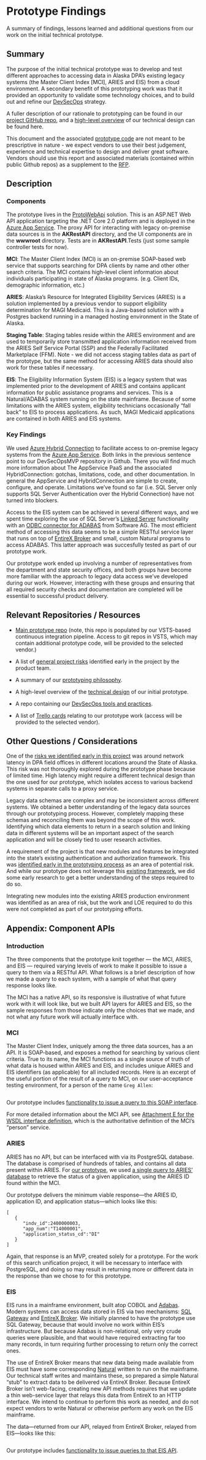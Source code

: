 # Prototype Findings

A summary of findings, lessons learned and additional questions from our work on the initial technical prototype. 

## Summary

The purpose of the initial technical prototype was to develop and test
different approaches to accessing data in Alaska DPA’s existing legacy
systems (the Master Client Index \[MCI\], ARIES and EIS) from a cloud
environment. A secondary benefit of this prototyping work was that it
provided an opportunity to validate some technology choices, and to
build out and refine our
[DevSecOps](https://github.com/AlaskaDHSS/DevSecOpsMvp) strategy.

A fuller description of our rationale to prototyping can be found in our
[project GitHub
repo](https://github.com/AlaskaDHSS/acq-alaska-dhss-modernization/blob/master/technical-prototyping.md),
and a [high-level
overview](https://github.com/AlaskaDHSS/acq-alaska-dhss-modernization/blob/master/assets/search-prototype-high-level-technical-overview.pdf)
of our technical design can be found here.

This document and the associated [prototype
code](https://github.com/AlaskaDHSS/ProtoWebApi) are not meant to be
prescriptive in nature - we expect vendors to use their best judgement,
experience and technical expertise to design and deliver great software.
Vendors should use this report and associated materials (contained
within public Github repos) as a supplement to the
[RFP](1-Request-for-Proposals.md).

## Description

### Components

 The prototype lives in the
 [ProtoWebApi](https://github.com/AlaskaDHSS/ProtoWebApi) solution.
 This is an ASP.NET Web API application targeting the .NET Core 2.0
 platform and is deployed in the [Azure App
 Service](https://azure.microsoft.com/en-us/services/app-service/).
 The proxy API for interacting with legacy on-premise data sources is
 in the **AKRestAPI** directory, and the UI components are in the
 **wwwroot** directory. Tests are in **AKRestAPI**.Tests (just some
 sample controller tests for now).

 **MCI**: The Master Client Index (MCI) is an on-premise SOAP-based web
 service that supports searching for DPA clients by name and other
 other search criteria. The MCI contains high-level client information
 about individuals participating in state of Alaska programs. (e.g.
 Client IDs, demographic information, etc.)

 **ARIES**: Alaska’s Resource for Integrated Eligibility Services
 (ARIES) is a solution implemented by a previous vendor to support
 eligibility determination for MAGI Medicaid. This is a Java-based
 solution with a Postgres backend running in a managed hosting
 environment in the State of Alaska.

 **Staging Table**: Staging tables reside within the ARIES environment
 and are used to temporarily store transmitted application information
 received from the ARIES Self Service Portal (SSP) and the Federally
 Facilitated Marketplace (FFM). Note - we did not access staging tables
 data as part of the prototype, but the same method for accessing ARIES
 data should also work for these tables if necessary.

 **EIS**: The Eligibility Information System (EIS) is a legacy system
 that was implemented prior to the development of ARIES and contains
 applicant information for public assistance programs and services.
 This is a Natural/ADABAS system running on the state mainframe.
 Because of some limitations with the ARIES system, eligibility
 technicians occasionally “fall back” to EIS to process applications.
 As such, MAGI Medicaid applications are contained in both ARIES and
 EIS systems.

### Key Findings

 We used [Azure Hybrid
 Connection](https://github.com/AlaskaDHSS/DevSecOpsMvp/tree/master/hybrid-connection)
 to facilitate access to on-premise legacy systems from the [Azure App
 Service](https://github.com/AlaskaDHSS/DevSecOpsMvp/tree/master/appservice).
 Both links in the previous sentence point to our DevSecOpsMVP
 repository in Github. There you will find much more information about
 The AppService PaaS and the associated HybridConnection: gotchas,
 limitations, code, and other documentation. In general the AppService
 and HybridConnection are simple to create, configure, and operate.
 Limitations we’ve found so far (i.e. SQL Server only supports SQL
 Server Authentication over the Hybrid Connection) have not turned into
 blockers.

 Access to the EIS system can be achieved in several different ways,
 and we spent time exploring the use of SQL Server’s [Linked
 Server](https://docs.microsoft.com/en-us/sql/relational-databases/linked-servers/linked-servers-database-engine)
 functionality with an [ODBC connector for
 ADABAS](http://www.connx.com/databases/adabas-db.php) from Software
 AG. The most efficient method of accessing this data seems to be a
 simple RESTful service layer that runs on top of [EntireX
 Broker](http://www.softwareag.com/corporate/products/adabas_natural/appl_mod/products/entirex/how_it_works/default.asp)
 and small, custom Natural programs to access ADABAS. This latter approach was succesfully tested as part of our prototype work.

 Our prototype work ended up involving a number of representatives from
 the department and state security offices, and both groups have become
 more familiar with the approach to legacy data access we’ve developed
 during our work. However, interacting with these groups and ensuring
 that all required security checks and documentation are completed will
 be essential to successful product delivery.

## Relevant Repositories / Resources

* [Main prototype repo](https://github.com/AlaskaDHSS/ProtoWebApi)
(note, this repo is populated by our VSTS-based continuous
integration pipeline. Access to git repos in VSTS, which may
contain additional prototype code, will be provided to the
selected vendor.)

* A list of [general project
risks](https://github.com/AlaskaDHSS/acq-alaska-dhss-modernization#risks)
identified early in the project by the product team.

* A summary of our [prototyping
philosophy](https://github.com/AlaskaDHSS/acq-alaska-dhss-modernization/blob/master/technical-prototyping.md).

* A high-level overview of the [technical
design](https://github.com/AlaskaDHSS/acq-alaska-dhss-modernization/blob/master/assets/search-prototype-high-level-technical-overview.pdf)
of our initial prototype.

* A repo containing our [DevSecOps tools and
practices](https://github.com/AlaskaDHSS/DevSecOpsMvp).

* A list of [Trello
cards](https://trello.com/b/siAFtoWJ/alaska-medicaid-eligibility-information-system-replacement-eis-r-project)
relating to our prototype work (access will be provided to the
selected vendor).

## Other Questions / Considerations

One of the [risks we identified early in this
project](https://github.com/AlaskaDHSS/acq-alaska-dhss-modernization#risks)
was around network latency in DPA field offices in different locations
around the State of Alaska. This risk was not thoroughly explored
during the prototype phase because of limited time. High latency might
require a different technical design than the one used for our
prototype, which isolates access to various backend systems in separate
calls to a proxy service.

Legacy data schemas are complex and may be inconsistent across different
systems. We obtained a better understanding of the legacy data sources
through our prototyping process.  However, completely mapping these schemas and
reconciling them was beyond the scope of this work. Identifying which
data elements to return in a search solution and linking data in
different systems will be an important aspect of the search application
and will be closely tied to user research activities.

A requirement of the project is that new modules and features be
integrated into the state’s existing authentication and authorization
framework. This was [identified early in the prototyping
process](https://github.com/AlaskaDHSS/acq-alaska-dhss-modernization/blob/master/technical-prototyping.md#risks)
as an area of potential risk. And while our prototype does not leverage
this [existing
framework](https://www.ibm.com/support/knowledgecenter/SSPREK_7.0.0/com.ibm.isam.doc_70/ameb_webseal_guide/concept/con_ws_intro.html),
we did some early research to get a better understanding of the steps
required to do so.

Integrating new modules into the existing ARIES production environment
was identified as an area of risk, but the work and LOE required to do
this were not completed as part of our prototyping efforts.

## Appendix: Component APIs

### Introduction
The three components that the prototype knit together — the MCI, ARIES, and EIS — required varying levels of work to make it possible to issue a query to them via a RESTful API. What follows is a brief description of how we made a query to each system, with a sample of what that query response looks like.

The MCI has a native API, so its responsive is illustrative of what future work with it will look like, but we built API layers for ARIES and EIS, so the sample responses from those indicate only the choices that we made, and not what any future work will actually interface with.

### MCI
The Master Client Index, uniquely among the three data sources, has a an API. It is SOAP-based, and exposes a method for searching by various client criteria. True to its name, the MCI functions as a single source of truth of what data is housed within ARIES and EIS, and includes unique ARIES and EIS identifiers (as applicable) for all included records. Here is an excerpt of the useful portion of the result of a query to MCI, on our user-acceptance testing environment, for a person of the name `Greg Allen`:


```xml

```

Our prototype includes [functionality to issue a query to this SOAP interface](https://github.com/AlaskaDHSS/ProtoWebApi/blob/master/AKRestAPI/Controllers/PeopleController.cs). 

For more detailed information about the MCI API, see [Attachment E for the WSDL interface definition](https://github.com/AlaskaDHSS/RFP-Search-Unification/blob/master/7-Attachment%20E%20-%20Person%20Service.wsdl), which is the authoritative definition of the MCI’s “person” service.

### ARIES
ARIES has no API, but can be interfaced with via its PostgreSQL database. The database is comprised of hundreds of tables, and contains all data present within ARIES. For [our prototype](https://github.com/AlaskaDHSS/RFP-Search-Unification/blob/master/4-Prototype-Findings.md), we used [a single query to ARIES’ database](https://github.com/AlaskaDHSS/ProtoWebApi/blob/master/AKRestAPI/Controllers/AriesController.cs#L33) to retrieve the status of a given application, using the ARIES ID found within the MCI.

Our prototype delivers the minimum viable response—the ARIES ID, application ID, and application status—which looks like this:

```
[  
   {  
      "indv_id":2400000003,
      "app_num":"T14000001",
      "application_status_cd":"DI"
   }
]
```

Again, that response is an MVP, created solely for a prototype. For the work of this search unification project, it will be necessary to interface with PostgreSQL, and doing so may result in returning more or different data in the response than we chose to for this prototype.

### EIS 
EIS runs in a mainframe environment, built atop COBOL and [Adabas](https://en.wikipedia.org/wiki/ADABAS). Modern systems can access data stored in EIS via two mechanisms: [SQL Gateway](http://www.softwareag.com/corporate/rc/rc_perma.asp?id=tcm:16-71132) and [EntireX Broker](https://resources.softwareag.com/application-modernization/webmethods-entirex). We initially planned to have the prototype use SQL Gateway, because that would involve no work within EIS’s infrastructure. But because Adabas is non-relational, only very crude queries were plausible, and that would have required extracting far too many records, in turn requiring further processing to return only the correct ones.

The use of EntireX Broker means that new data being made available from EIS must have some corresponding [Natural](http://www2.softwareag.com/corporate/products/adabas_natural/natural/default.aspx) written to run on the mainframe. Our technical staff writes and maintains these, so prepared a simple Natural “stub” to extract data to be delivered via EntireX Broker. Because EntireX Broker isn’t web-facing, creating new API methods requires that we update a thin web-service layer that relays this data from EntireX to an HTTP interface. We intend to continue to perform this work as needed, and do not expect vendors to write Natural or otherwise perform any work on the EIS mainframe.

The data—returned from our API, relayed from EntireX Broker, relayed from EIS—looks like this:

```

```

Our prototype includes [functionality to issue queries to that EIS API](https://github.com/AlaskaDHSS/ProtoWebApi/blob/master/AKRestAPI/Controllers/EISController.cs).
